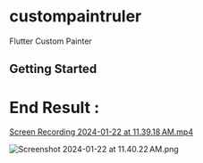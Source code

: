 # custompaintruler

Flutter Custom Painter 

## Getting Started

# End Result :

[Screen Recording 2024-01-22 at 11.39.18 AM.mp4](..%2F..%2FDesktop%2FScreen%20Recording%202024-01-22%20at%2011.39.18%E2%80%AFAM.mp4)

![Screenshot 2024-01-22 at 11.40.22 AM.png](..%2F..%2FDesktop%2FScreenshot%202024-01-22%20at%2011.40.22%E2%80%AFAM.png)